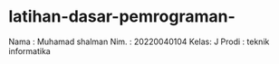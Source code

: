 # latihan-dasar-pemrograman-
Nama : Muhamad shalman
Nim. : 20220040104
Kelas: J
Prodi : teknik informatika 
